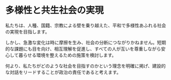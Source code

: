 # 多様性と共生社会の実現

私たちは、人種、国籍、宗教による壁を乗り越えた、平和で多様性あふれる社会の実現を目指します。

しかし、急激な変化は時に摩擦を生み、社会の分断につながりかねません。短期的な課題にも目を向け、相互理解を促進し、すべての人が互いを尊重しながら安心して暮らせる環境を整えるための施策を検討します。

何より、私たちがどのような社会を目指すのかという理念を明確に掲げ、建設的な対話をリードすることが政治の責任であると考えます。